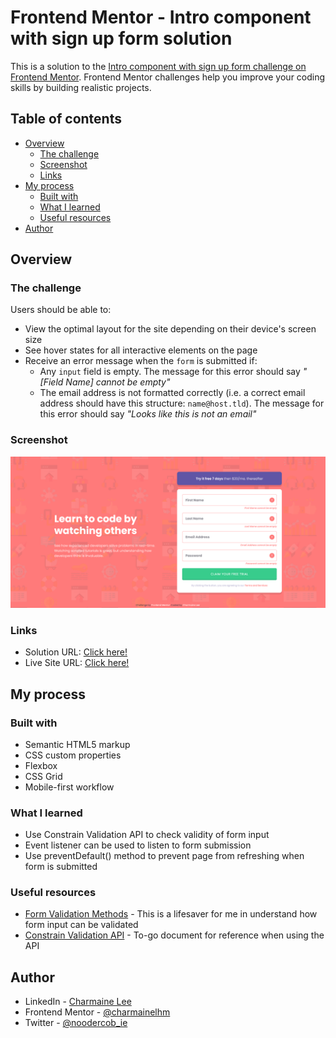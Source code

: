 # Frontend Mentor - Intro component with sign up form solution

This is a solution to the [Intro component with sign up form challenge on Frontend Mentor](https://www.frontendmentor.io/challenges/intro-component-with-signup-form-5cf91bd49edda32581d28fd1). Frontend Mentor challenges help you improve your coding skills by building realistic projects.

## Table of contents

- [Overview](#overview)
  - [The challenge](#the-challenge)
  - [Screenshot](#screenshot)
  - [Links](#links)
- [My process](#my-process)
  - [Built with](#built-with)
  - [What I learned](#what-i-learned)
  - [Useful resources](#useful-resources)
- [Author](#author)

## Overview

### The challenge

Users should be able to:

- View the optimal layout for the site depending on their device's screen size
- See hover states for all interactive elements on the page
- Receive an error message when the `form` is submitted if:
  - Any `input` field is empty. The message for this error should say _"[Field Name] cannot be empty"_
  - The email address is not formatted correctly (i.e. a correct email address should have this structure: `name@host.tld`). The message for this error should say _"Looks like this is not an email"_

### Screenshot

![Desktop Ver Screenshot](./images/screenshot-desktop-final.png)

### Links

- Solution URL: [Click here!](https://www.frontendmentor.io/solutions/validate-sign-up-form-input-using-javascript-hr85jXAbd)
- Live Site URL: [Click here!](https://unruffled-bassi-98f1c9.netlify.app/)

## My process

### Built with

- Semantic HTML5 markup
- CSS custom properties
- Flexbox
- CSS Grid
- Mobile-first workflow

### What I learned

- Use Constrain Validation API to check validity of form input
- Event listener can be used to listen to form submission
- Use preventDefault() method to prevent page from refreshing when form is submitted

### Useful resources

- [Form Validation Methods](https://developer.mozilla.org/en-US/docs/Learn/Forms/Form_validation) - This is a lifesaver for me in understand how form input can be validated
- [Constrain Validation API](https://developer.mozilla.org/en-US/docs/Web/API/Constraint_validation) - To-go document for reference when using the API

## Author

- LinkedIn - [Charmaine Lee](https://www.linkedin.com/in/charmainelee-huimin/)
- Frontend Mentor - [@charmainelhm](https://www.frontendmentor.io/profile/charmainelhm)
- Twitter - [@noodercob_ie](https://www.twitter.com/noodercob_ie)
